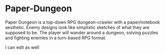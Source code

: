 # Paper-Dungeon

Paper Dungeon is a top-down RPG dungeon-crawler with a paper/notebook aesthetic. Enemy designs look like simplistic sketches of what they are supposed to be. The player will wander around a dungeon, solving puzzles and fighting enemies in a turn-based RPG format.


I can edit as well
